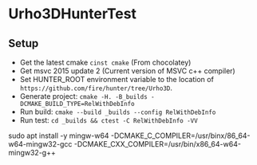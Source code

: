 # Urho3DHunterTest

## Setup
* Get the latest cmake `cinst cmake` (From chocolatey)
* Get msvc 2015 update 2 (Current version of MSVC c++ compiler)
* Set HUNTER_ROOT environment variable to the location of `https://github.com/fire/hunter/tree/Urho3D`.
* Generate project: `cmake -H. -B_builds -DCMAKE_BUILD_TYPE=RelWithDebInfo`
* Run build: `cmake --build _builds --config RelWithDebInfo`
* Run test: `cd _builds && ctest -C RelWithDebInfo -VV`

sudo apt install -y mingw-w64
-DCMAKE_C_COMPILER=/usr/binx/86_64-w64-mingw32-gcc -DCMAKE_CXX_COMPILER=/usr/bin/x86_64-w64-mingw32-g++